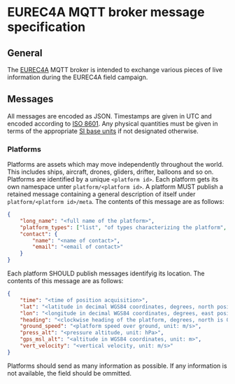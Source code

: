 # EUREC4A MQTT broker message specification

## General

The [EUREC4A](https://www.eurec4a.eu) MQTT broker is intended to exchange various pieces of live information during the EUREC4A field campaign.

## Messages
All messages are encoded as JSON. Timestamps are given in UTC and encoded according to [ISO 8601](https://en.wikipedia.org/wiki/ISO_8601). Any physical quantities must be given in terms of the appropriate [SI base units](https://en.wikipedia.org/wiki/SI_base_unit) if not designated otherwise.

### Platforms
Platforms are assets which may move independently throughout the world.
This includes ships, aircraft, drones, gliders, drifter, balloons and so on.
Platforms are identified by a unique `<platform id>`.
Each platform gets its own namespace unter `platform/<platform id>`.
A platform MUST publish a retained message containing a general description of itself under `platform/<platform id>/meta`.
The contents of this message are as follows:
```json
{
    "long_name": "<full name of the platform>",
    "platform_types": ["list", "of types characterizing the platform", "in decending oder of specificity"],
    "contact": {
        "name": "<name of contact>",
        "email": "<email of contact>"
    }
}
```

Each platform SHOULD publish messages identifyig its location.
The contents of this message are as follows:
```json
{
    "time": "<time of position acquisition>",
    "lat": "<latitude in decimal WGS84 coordinates, degrees, north positive>",
    "lon": "<longitude in decimal WGS84 coordinates, degrees, east positive>",
    "heading": "<clockwise heading of the platform, degrees, north is 0>",
    "ground_speed": "<platform speed over ground, unit: m/s>",
    "press_alt": "<pressure altitude, unit: hPa>",
    "gps_msl_alt": "<altitude in WGS84 coordinates, unit: m>",
    "vert_velocity": "<vertical velocity, unit: m/s>"
}
```
Platforms should send as many information as possible.
If any information is not available, the field should be ommitted.
